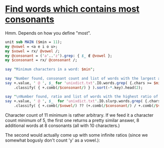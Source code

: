[1]: https://rosettacode.org/wiki/Find_words_which_contains_most_consonants

# [Find words which contains most consonants][1]

Hmm. Depends on how you define "most".

```perl
unit sub MAIN ($min = 11);
my @vowel = <a e i o u>;
my $vowel = rx/ @vowel /;
my @consonant = ('a'..'z').grep: { $_ ∉ @vowel };
my $consonant = rx/ @consonant /;
 
say "Minimum characters in a word: $min";
 
say "Number found, consonant count and list of words with the largest absolute number of unique, unrepeated consonants:";
say +.value, ' @ ', $_ for 'unixdict.txt'.IO.words.grep( {.chars >= $min and so all(.comb.Bag{@consonant}) <= 1} )
    .classify( { +.comb(/$consonant/) } ).sort(-*.key).head(2);
 
say "\nNumber found, ratio and list of words with the highest ratio of unique, unrepeated consonants to vowels:";
say +.value, ' @ ', $_  for 'unixdict.txt'.IO.slurp.words.grep( {.chars >= $min and so all(.comb.Bag{@consonant}) <= 1} )
    .classify( { +.comb(/$vowel/) ?? (+.comb(/$consonant/) / +.comb(/$vowel/) ) !! Inf } ).sort(-*.key).head(3);
```


Character count of 11 minimum is rather arbitrary. If we feed it a character count minimum of 5, the first one returns a pretty similar answer, 8 additional words at 8 consonants (all with 10 characters.)



The second would actually come up with some infinite ratios (since we somewhat bogusly don't count 'y' as a vowel.):
